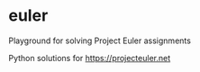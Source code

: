 # euler
Playground for solving Project Euler assignments

Python solutions for https://projecteuler.net
